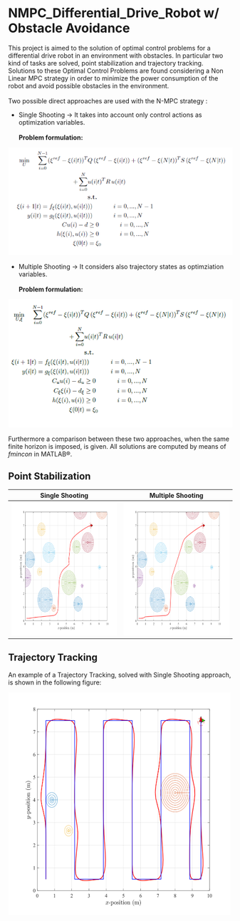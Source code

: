 # NMPC_Differential_Drive_Robot w/ Obstacle Avoidance
This project is aimed to the solution of optimal control problems for a differential drive robot in an environment with obstacles.
In particular two kind of tasks are solved, point stabilization and trajectory tracking.<br>
Solutions to these Optimal Control Problems are found considering a Non Linear MPC strategy in order to minimize the power consumption of the robot and avoid possible obstacles in the environment.<br><br>
Two possible direct approaches are used with the N-MPC strategy :
* Single Shooting -> It takes into account only control actions as optimization variables.<br><br>
**Problem formulation:**
 <img src="https://github.com/DT-Repo/NMPC_Differential_Drive_Robot/blob/master/Images/single_shoot.PNG">

* Multiple Shooting -> It considers also trajectory states as optimziation variables.<br><br>
**Problem formulation:**
<img src="https://github.com/DT-Repo/NMPC_Differential_Drive_Robot/blob/master/Images/multiple.PNG">

Furthermore a comparison between these two approaches, when the same finite horizon is imposed, is given. All solutions are computed by means of *fmincon* in MATLAB®.
## Point Stabilization
|Single Shooting |Multiple Shooting |
| ------------- | ------------- |
|<img src="https://github.com/DT-Repo/NMPC_Differential_Drive_Robot/blob/master/Images/single_comp.svg" width="300" height="300"> | <img src="https://github.com/DT-Repo/NMPC_Differential_Drive_Robot/blob/master/Images/multi_comp.svg" width="300" height="300"> |


## Trajectory Tracking
An example of a Trajectory Tracking, solved with Single Shooting approach, is shown in the following figure:

<img src="https://github.com/DT-Repo/NMPC_Differential_Drive_Robot/blob/master/Images/traj_trek.svg?raw=true" width="500" height="500">

 
